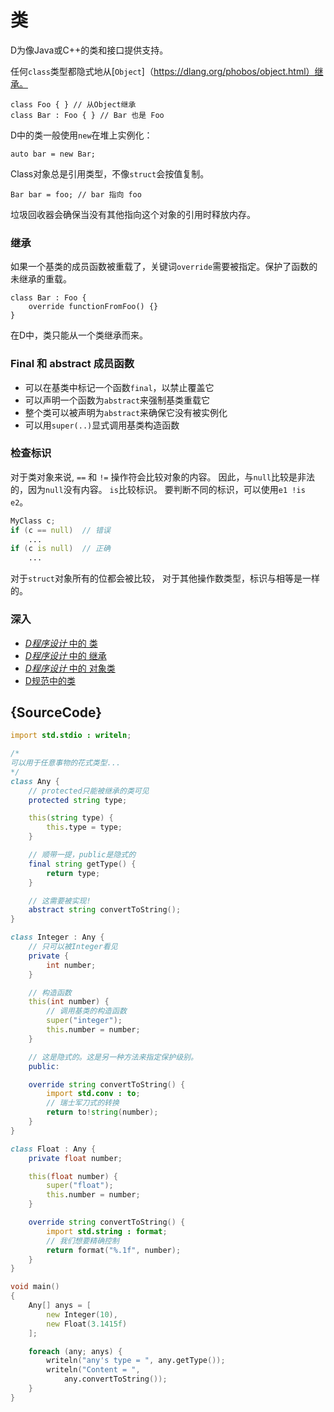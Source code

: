 # 类

D为像Java或C++的类和接口提供支持。

任何`class`类型都隐式地从[`Object`]（https://dlang.org/phobos/object.html）继承。

    class Foo { } // 从Object继承
    class Bar : Foo { } // Bar 也是 Foo

D中的类一般使用`new`在堆上实例化：

    auto bar = new Bar;

Class对象总是引用类型，不像`struct`会按值复制。

    Bar bar = foo; // bar 指向 foo

垃圾回收器会确保当没有其他指向这个对象的引用时释放内存。

### 继承

如果一个基类的成员函数被重载了，关键词`override`需要被指定。保护了函数的未继承的重载。

    class Bar : Foo {
        override functionFromFoo() {}
    }

在D中，类只能从一个类继承而来。

### Final 和 abstract 成员函数

- 可以在基类中标记一个函数`final`，以禁止覆盖它
- 可以声明一个函数为`abstract`来强制基类重载它
- 整个类可以被声明为`abstract`来确保它没有被实例化
- 可以用`super(..)`显式调用基类构造函数

### 检查标识

对于类对象来说, `==` 和 `!=` 操作符会比较对象的内容。
因此，与`null`比较是非法的，因为`null`没有内容。
`is`比较标识。 要判断不同的标识，可以使用`e1 !is e2`。

```d
MyClass c;
if (c == null)  // 错误
    ...
if (c is null)  // 正确
    ...
```

对于`struct`对象所有的位都会被比较，
对于其他操作数类型，标识与相等是一样的。

<!-- 这里的翻译感觉不是很能确定 -->

<!-- For `struct` objects all bits are compared,
for other operand types, identity is the same as equality. -->

### 深入

- [_D程序设计_ 中的 类](http://ddili.org/ders/d.en/class.html)
- [_D程序设计_ 中的 继承](http://ddili.org/ders/d.en/inheritance.html)
- [_D程序设计_ 中的 对象类](http://ddili.org/ders/d.en/object.html)
- [D规范中的类](https://dlang.org/spec/class.html)

## {SourceCode}

```d
import std.stdio : writeln;

/*
可以用于任意事物的花式类型...
*/
class Any {
    // protected只能被继承的类可见
    protected string type;

    this(string type) {
        this.type = type;
    }

    // 顺带一提，public是隐式的
    final string getType() {
        return type;
    }

    // 这需要被实现!
    abstract string convertToString();
}

class Integer : Any {
    // 只可以被Integer看见
    private {
        int number;
    }

    // 构造函数
    this(int number) {
        // 调用基类的构造函数
        super("integer");
        this.number = number;
    }

    // 这是隐式的。这是另一种方法来指定保护级别。
    public:

    override string convertToString() {
        import std.conv : to;
        // 瑞士军刀式的转换
        return to!string(number);
    }
}

class Float : Any {
    private float number;

    this(float number) {
        super("float");
        this.number = number;
    }

    override string convertToString() {
        import std.string : format;
        // 我们想要精确控制
        return format("%.1f", number);
    }
}

void main()
{
    Any[] anys = [
        new Integer(10),
        new Float(3.1415f)
    ];

    foreach (any; anys) {
        writeln("any's type = ", any.getType());
        writeln("Content = ",
            any.convertToString());
    }
}
```
